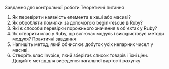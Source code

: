 Завдання для контрольної роботи
Теоретичні питання
1. Як перевірити наявність елемента в хеші або масиві?
2. Як обробляти помилки за допомогою begin-rescue
в Ruby?
3. Які є способи перевірки порожнього значення в
об'єктах у Ruby?
4. Як створити клас у Ruby, що включає модуль і
використовує методи модуля?
Практичні завдання
1. Напишіть метод, який обчислює добуток усіх
непарних чисел у масиві.
2. Створіть клас Invoice, який зберігає список
товарів і їхні ціни. Додайте метод для виведення
загальної вартості рахунку